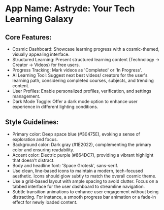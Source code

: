 # **App Name**: Astryde: Your Tech Learning Galaxy

## Core Features:

- Cosmic Dashboard: Showcase learning progress with a cosmic-themed, visually appealing interface.
- Structured Learning: Present structured learning content (Technology -> Creator -> Videos) for free users.
- Progress Tracking: Mark videos as 'Completed' or 'In Progress'.
- AI Learning Tool: Suggest next best videos/ creators for the user's learning path, considering completed courses, subjects, and trending content.
- User Profiles: Enable personalized profiles, verification, and settings management.
- Dark Mode Toggle: Offer a dark mode option to enhance user experience in different lighting conditions.

## Style Guidelines:

- Primary color: Deep space blue (#30475E), evoking a sense of exploration and focus.
- Background color: Dark gray (#1E2022), complementing the primary color and ensuring readability.
- Accent color: Electric purple (#864DC7), providing a vibrant highlight that doesn't distract.
- Body and headline font: 'Space Grotesk', sans-serif.
- Use clean, line-based icons to maintain a modern, tech-focused aesthetic. Icons should glow subtly to match the overall cosmic theme.
- Use a grid-based layout with ample spacing to avoid clutter. Focus on a tabbed interface for the user dashboard to streamline navigation.
- Subtle transition animations to enhance user engagement without being distracting. For instance, a smooth progress bar animation or a fade-in effect for newly loaded content.